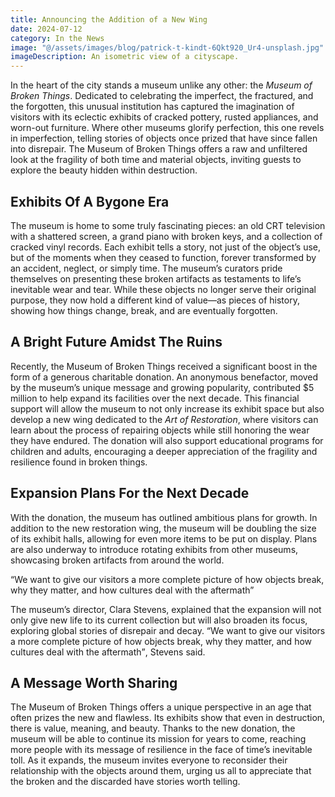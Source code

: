 ```yaml
---
title: Announcing the Addition of a New Wing
date: 2024-07-12
category: In the News
image: "@/assets/images/blog/patrick-t-kindt-6Qkt920_Ur4-unsplash.jpg"
imageDescription: An isometric view of a cityscape.
---
```


In the heart of the city stands a museum unlike any other: the <i>Museum of Broken Things</i>. Dedicated to celebrating the imperfect, the fractured, and the forgotten, this unusual institution has captured the imagination of visitors with its eclectic exhibits of cracked pottery, rusted appliances, and worn-out furniture. Where other museums glorify perfection, this one revels in imperfection, telling stories of objects once prized that have since fallen into disrepair. The Museum of Broken Things offers a raw and unfiltered look at the fragility of both time and material objects, inviting guests to explore the beauty hidden within destruction.

## Exhibits Of A Bygone Era

The museum is home to some truly fascinating pieces: an old CRT television with a shattered screen, a grand piano with broken keys, and a collection of cracked vinyl records. Each exhibit tells a story, not just of the object’s use, but of the moments when they ceased to function, forever transformed by an accident, neglect, or simply time. The museum’s curators pride themselves on presenting these broken artifacts as testaments to life’s inevitable wear and tear. While these objects no longer serve their original purpose, they now hold a different kind of value—as pieces of history, showing how things change, break, and are eventually forgotten.

## A Bright Future Amidst The Ruins

Recently, the Museum of Broken Things received a significant boost in the form of a generous charitable donation. An anonymous benefactor, moved by the museum’s unique message and growing popularity, contributed $5 million to help expand its facilities over the next decade. This financial support will allow the museum to not only increase its exhibit space but also develop a new wing dedicated to the <em>Art of Restoration</em>, where visitors can learn about the process of repairing objects while still honoring the wear they have endured. The donation will also support educational programs for children and adults, encouraging a deeper appreciation of the fragility and resilience found in broken things.

## Expansion Plans For the Next Decade

With the donation, the museum has outlined ambitious plans for growth. In addition to the new restoration wing, the museum will be doubling the size of its exhibit halls, allowing for even more items to be put on display. Plans are also underway to introduce rotating exhibits from other museums, showcasing broken artifacts from around the world.</p>

<aside class="blockquote">
	<p>We want to give our visitors a more complete picture of how objects break, why they matter, and how cultures deal with the aftermath</p>
</aside>

<p>The museum’s director, Clara Stevens, explained that the expansion will not only give new life to its current collection but will also broaden its focus, exploring global stories of disrepair and decay. <q>We want to give our visitors a more complete picture of how objects break, why they matter, and how cultures deal with the aftermath</q>, Stevens said.</p>

## A Message Worth Sharing

The Museum of Broken Things offers a unique perspective in an age that often prizes the new and flawless. Its exhibits show that even in destruction, there is value, meaning, and beauty. Thanks to the new donation, the museum will be able to continue its mission for years to come, reaching more people with its message of resilience in the face of time’s inevitable toll. As it expands, the museum invites everyone to reconsider their relationship with the objects around them, urging us all to appreciate that the broken and the discarded have stories worth telling.

<style>
	aside.blockquote{
		border-block-end:5px solid var(--red-warm-400);
		border-block-start:5px solid var(--red-warm-400);
		font-size:calc(var(--ms8) * 1rem);
		line-height:var(--ms2);
		& p{
			margin-block-end:calc(var(--ms-6) * 1em);
			margin-block-start:calc(var(--ms-6) * 1em);
			padding:0 calc(var(--ms-5) * 1em);
			text-wrap:pretty;
		}
		& p::before{
			content:open-quote;
		}
		& p::after{
			content:close-quote;
		}
	}
</style>